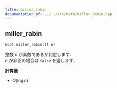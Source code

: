```yaml
---
title: miller_rabin
documentation_of: ../../src/math/miller_rabin.hpp
---
```


## miller_rabin

```cpp
bool miller_rabin(ll n)
```

整数 $n$ が素数であるか判定します．<br>
$n$ が非正の場合は `false` を返します．

**計算量**

- $O(\log n)$